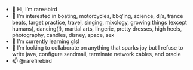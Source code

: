 - 👋 Hi, I’m rare🔥bird 
- 👀 I’m interested in boating, motorcycles, bbq’ing, science, dj’s, trance beats, target practice, travel, singing, mixology, growing things (except humans), dancing(!), martial arts, lingerie, pretty dresses, high heels, photography, candles, disney, space, sex 
- 🌱 I’m currently learning glsl 
- 💞️ I’m looking to collaborate on anything that sparks joy but I refuse to write java, configure sendmail, terminate network cables, and oracle
- 📫 @rarefirebird

<!---
rarefirebird/rarefirebird is a ✨ special ✨ repository because its `README.md` (this file) appears on your GitHub profile.
You can click the Preview link to take a look at your changes.
--->
